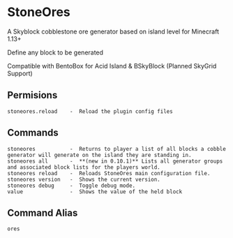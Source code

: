 # StoneOres
A Skyblock cobblestone ore generator based on island level for Minecraft 1.13+ 

Define any block to be generated

Compatible with BentoBox for Acid Island & BSkyBlock (Planned SkyGrid Support)  


## Permisions
```
stoneores.reload    -  Reload the plugin config files
```

## Commands
```
stoneores           -  Returns to player a list of all blocks a cobble generator will generate on the island they are standing in.
stoneores all       -  **(new in 0.10.1)** Lists all generator groups and associated block lists for the players world.
stoneores reload    -  Reloads StoneOres main configuration file.
stoneores version   -  Shows the current version.
stoneores debug     -  Toggle debug mode.
value               -  Shows the value of the held block
```

## Command Alias
```
ores
```
